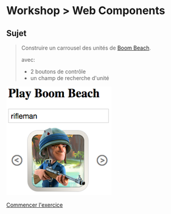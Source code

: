# Workshop > Web Components

## Sujet

> Construire un carrousel des unités de [Boom Beach](http://www.playboombeach.com/troops/).
> 
> avec:
> - 2 boutons de contrôle
> - un champ de recherche d'unité

![Résultat final](png/final.png "Boom Beach Carrousel")

[Commencer l'exercice](ce.md)

